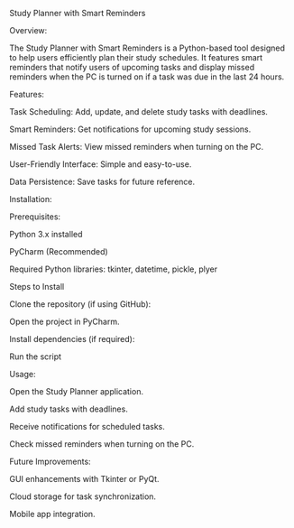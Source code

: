 Study Planner with Smart Reminders

Overview:

The Study Planner with Smart Reminders is a Python-based tool designed to help users efficiently plan their study schedules. It features smart reminders that notify users of upcoming tasks and display missed reminders when the PC is turned on if a task was due in the last 24 hours.

Features:

Task Scheduling: Add, update, and delete study tasks with deadlines.

Smart Reminders: Get notifications for upcoming study sessions.

Missed Task Alerts: View missed reminders when turning on the PC.

User-Friendly Interface: Simple and easy-to-use.

Data Persistence: Save tasks for future reference.

Installation:

Prerequisites:

Python 3.x installed

PyCharm (Recommended)

Required Python libraries: tkinter, datetime, pickle, plyer

Steps to Install

Clone the repository (if using GitHub):

Open the project in PyCharm.

Install dependencies (if required):

Run the script

Usage:

Open the Study Planner application.

Add study tasks with deadlines.

Receive notifications for scheduled tasks.

Check missed reminders when turning on the PC.

Future Improvements:

GUI enhancements with Tkinter or PyQt.

Cloud storage for task synchronization.

Mobile app integration.
